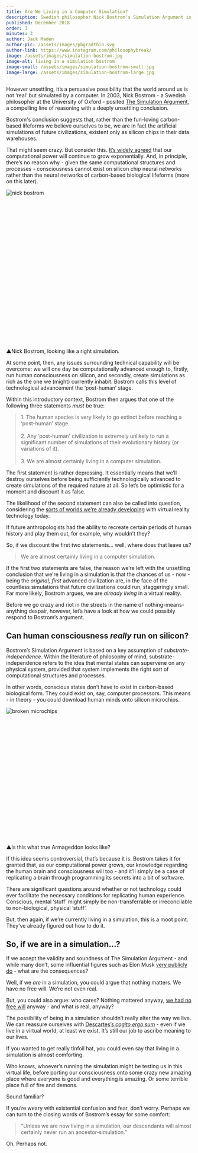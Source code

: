 ```yaml
---
title: Are We Living in a Computer Simulation?
description: Swedish philosopher Nick Bostrom's Simulation Argument is a persuasive argument concluding that the world around us is not real, but simply another person's - or civilization's - virtual reality.
published: December 2018
order: 3
minutes: 3
author: Jack Maden
author-pic: /assets/images/pbgradthin.svg
author-link: https://www.instagram.com/philosophybreak/
image: /assets/images/simulation-bostrom.jpg
image-alt: living in a simulation bostrom
image-small: /assets/images/simulation-bostrom-small.jpg
image-large: /assets/images/simulation-bostrom-large.jpg
---
```


<p><span class="big-letter">H</span>owever unsettling, it’s a persuasive possibility that the world around us is not ‘real’ but simulated by a computer. In 2003, Nick Bostrom - a Swedish philosopher at the University of Oxford - posited <a target="_blank" rel="noopener" href="https://www.simulation-argument.com/simulation.html">The Simulation Argument</a>, a compelling line of reasoning with a deeply unsettling conclusion.</p>
<p>Bostrom's conclusion suggests that, rather than the fun-loving carbon-based lifeforms we believe ourselves to be, we are in fact the artificial simulations of future civilizations, existent only as silicon chips in their data warehouses.</p>
<p>That might seem crazy. But consider this. <a target="_blank" rel="noopener" href="http://www.visualcapitalist.com/visualizing-trillion-fold-increase-computing-power/">It’s widely agreed</a> that our computational power will continue to grow exponentially. And, in principle, there’s no reason why - given the same computational structures and processes - consciousness cannot exist on silicon chip neural networks rather than the neural networks of carbon-based biological lifeforms (more on this later).</p>
<div class="article-image" style="padding-bottom: 78.48%;">
    <img class="lazy" data-src="/assets/images/bostrom.jpg" alt="nick bostrom">
</div>
<p class="caption"><span class="caption-pointer">▲</span>Nick Bostrom, looking like a right simulation.</p>
<p>At some point, then, any issues surrounding technical capability will be overcome: we will one day be computationally advanced enough to, firstly, run human consciousness on silicon, and secondly, create simulations as rich as the one we (might) currently inhabit. Bostrom calls this level of technological advancement the ‘post-human’ stage.</p>
<p>Within this introductory context, Bostrom then argues that one of the following three statements <i>must</i> be true:</p>
<blockquote>1. The human species is very likely to go extinct before reaching a ‘post-human’ stage.<br><br>2. Any ‘post-human' civilization is extremely unlikely to run a significant number of simulations of their evolutionary history (or variations of it).<br><br>3. We are almost certainly living in a computer simulation.</blockquote>
<p>The first statement is rather depressing. It essentially means that we’ll destroy ourselves before being sufficiently technologically advanced to create simulations of the required nature at all. So let’s be optimistic for a moment and discount it as false.</p>
<p>The likelihood of the second statement can also be called into question, considering the <a target="_blank" rel="noopener" href="https://virtualrealitytimes.com/2017/03/13/full-list-of-virtual-reality-worlds/">sorts of worlds we’re already developing</a> with virtual reality technology today.</p>
<p>If future anthropologists had the ability to recreate certain periods of human history and play them out, for example, why wouldn’t they?</p>
<p>So, if we discount the first two statements… well, where does that leave us?</p>
<blockquote class="fade-right">We are almost certainly living in a computer simulation.</blockquote>
<p>If the first two statements are false, the reason we’re left with the unsettling conclusion that we're living in a simulation is that the chances of us - now - being the <i>original, first</i> advanced civilization are, in the face of the countless simulations that future civilizations could run, staggeringly small. Far more likely, Bostrom argues, we are <i>already living</i> in a virtual reality.</p>
<p>Before we go crazy and riot in the streets in the name of nothing-means-anything despair, however, let’s have a look at how we could possibly respond to Bostrom’s argument.</p>
<h2>Can human consciousness <i>really</i> run on silicon?</h2>
<p><span class="big-letter">B</span>ostrom’s Simulation Argument is based on a key assumption of <i>substrate-independence</i>. Within the literature of philosophy of mind, substrate-independence refers to the idea that mental states can supervene on any physical system, provided that system implements the right sort of computational structures and processes.</p>
<p>In other words, conscious states don’t have to exist in carbon-based biological form. They could exist on, say, computer processors. This means - in theory - you could download human minds onto silicon microchips.</p>
<div class="article-image" style="padding-bottom: 66.67%;">
    <img class="lazy" data-src="/assets/images/bostrom2.jpg" alt="broken microchips">
</div>
<p class="caption"><span class="caption-pointer">▲</span>Is this what true Armageddon looks like?</p>
<p>If this idea seems controversial, that’s because it is. Bostrom takes it for granted that, as our computational power grows, our knowledge regarding the human brain and consciousness will too - and it’ll simply be a case of replicating a brain through programming its secrets into a bit of software.</p>
<p>There are significant questions around whether or not technology could ever facilitate the necessary conditions for replicating human experience. Conscious, mental ‘stuff’ might simply be non-transferrable or irreconcilable to non-biological, physical ‘stuff’.</p>
<p>But, then again, if we’re currently living in a simulation, this is a moot point. They’ve already figured out how to do it.</p>
<h2>So, if we are in a simulation...?</h2>
<p><span class="big-letter">I</span>f we accept the validity and soundness of The Simulation Argument - and while many don’t, some influential figures such as Elon Musk <a target="_blank" rel="noopener" href="https://www.independent.co.uk/life-style/gadgets-and-tech/news/elon-musk-ai-artificial-intelligence-computer-simulation-gaming-virtual-reality-a7060941.html">very publicly do</a> - what are the consequences?</p>
<p>Well, if we <i>are</i> in a simulation, you could argue that nothing matters. We have no free will. We’re not even real.</p>
<p>But, you could also argue: who cares? Nothing mattered anyway, <a href="/articles/free-will-illusion-sam-harris">we had no free will</a> anyway - and what <i>is</i> real, anyway?</p>
<p>The possibility of being in a simulation shouldn’t really alter the way we live. We can reassure ourselves with <a href="/articles/hallucinating-with-descartes">Descartes’s <i>cogito ergo sum</i></a> - even if we live in a virtual world, at least we exist. It’s still our job to ascribe meaning to our lives.</p>
<p>If you wanted to get really tinfoil hat, you could even say that living in a simulation is almost comforting.</p>
<p>Who knows, whoever’s running the simulation might be testing us in this virtual life, before porting our consciousness onto some crazy new amazing place where everyone is good and everything is amazing. Or some terrible place full of fire and demons.</p>
<p>Sound familiar?</p>
<p>If you’re weary with existential confusion and fear, don’t worry. Perhaps we can turn to the closing words of Bostrom’s essay for some comfort:</p>
<blockquote class="fade-right">"Unless we are now living in a simulation, our descendants will almost certainly never run an ancestor‐simulation."</blockquote>
<p>Oh. Perhaps not.</p>
